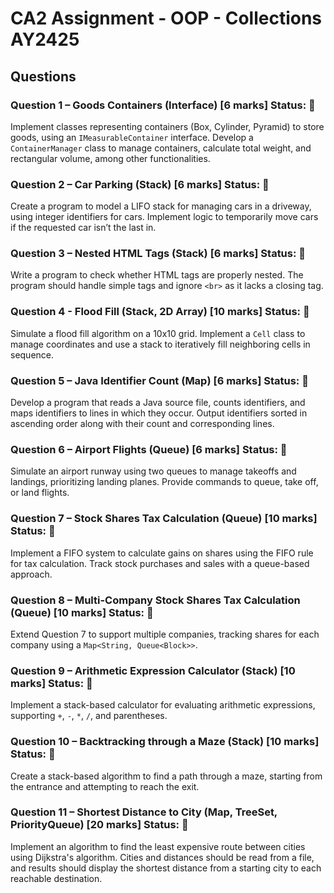 # CA2 Assignment - OOP - Collections AY2425

## Questions

### Question 1 – Goods Containers (Interface) [6 marks]  Status: 🚫
Implement classes representing containers (Box, Cylinder, Pyramid) to store goods, using an `IMeasurableContainer` interface. Develop a `ContainerManager` class to manage containers, calculate total weight, and rectangular volume, among other functionalities.

### Question 2 – Car Parking (Stack) [6 marks] Status: 🚫
Create a program to model a LIFO stack for managing cars in a driveway, using integer identifiers for cars. Implement logic to temporarily move cars if the requested car isn’t the last in.

### Question 3 – Nested HTML Tags (Stack) [6 marks] Status: 🚫
Write a program to check whether HTML tags are properly nested. The program should handle simple tags and ignore `<br>` as it lacks a closing tag.

### Question 4 - Flood Fill (Stack, 2D Array) [10 marks] Status: 🚫
Simulate a flood fill algorithm on a 10x10 grid. Implement a `Cell` class to manage coordinates and use a stack to iteratively fill neighboring cells in sequence.

### Question 5 – Java Identifier Count (Map) [6 marks] Status: 🚫
Develop a program that reads a Java source file, counts identifiers, and maps identifiers to lines in which they occur. Output identifiers sorted in ascending order along with their count and corresponding lines.

### Question 6 – Airport Flights (Queue) [6 marks] Status: 🚫
Simulate an airport runway using two queues to manage takeoffs and landings, prioritizing landing planes. Provide commands to queue, take off, or land flights.

### Question 7 – Stock Shares Tax Calculation (Queue) [10 marks] Status: 🚫
Implement a FIFO system to calculate gains on shares using the FIFO rule for tax calculation. Track stock purchases and sales with a queue-based approach.

### Question 8 – Multi-Company Stock Shares Tax Calculation (Queue) [10 marks] Status: 🚫
Extend Question 7 to support multiple companies, tracking shares for each company using a `Map<String, Queue<Block>>`.

### Question 9 – Arithmetic Expression Calculator (Stack) [10 marks] Status: 🚫
Implement a stack-based calculator for evaluating arithmetic expressions, supporting `+`, `-`, `*`, `/`, and parentheses.

### Question 10 – Backtracking through a Maze (Stack) [10 marks] Status: 🚫
Create a stack-based algorithm to find a path through a maze, starting from the entrance and attempting to reach the exit.

### Question 11 – Shortest Distance to City (Map, TreeSet, PriorityQueue) [20 marks] Status: 🚫
Implement an algorithm to find the least expensive route between cities using Dijkstra's algorithm. Cities and distances should be read from a file, and results should display the shortest distance from a starting city to each reachable destination.

